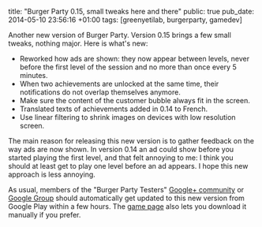 title: "Burger Party 0.15, small tweaks here and there"
public: true
pub_date: 2014-05-10 23:56:16 +01:00
tags: [greenyetilab, burgerparty, gamedev]


Another new version of Burger Party. Version 0.15 brings a few small tweaks, nothing major. Here is what's new:

- Reworked how ads are shown: they now appear between levels, never before the first level of the session and no more than once every 5 minutes.
- When two achievements are unlocked at the same time, their notifications do not overlap themselves anymore.
- Make sure the content of the customer bubble always fit in the screen.
- Translated texts of achievements added in 0.14 to French.
- Use linear filtering to shrink images on devices with low resolution screen.

The main reason for releasing this new version is to gather feedback on the way ads are now shown. In version 0.14 an ad could show before you started playing the first level, and that felt annoying to me: I think you should at least get to play one level before an ad appears. I hope this new approach is less annoying.

As usual, members of the "Burger Party Testers" [Google+ community][bpgp] or [Google Group][bpgg] should automatically get updated to this new version from Google Play within a few hours. The [game page](/projects/burgerparty) also lets you download it manually if you prefer.

[bpgp]: https://plus.google.com/b/113545729487139097489/communities/101668062000360887171
[bpgg]: https://groups.google.com/forum/#!forum/burgerparty-testers

